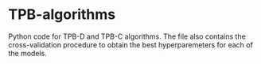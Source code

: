 # TPB-algorithms
Python code for TPB-D and TPB-C algorithms. 
The file also contains the cross-validation procedure to obtain the best hyperparemeters for each of the models.
